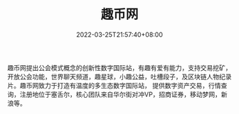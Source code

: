 ﻿---
weight: 
title: "趣币网"
description: "趣币网提出公会模式概念的创新性数字国际站，有趣有爱有能力，支持交易挖矿。"
date: 2022-03-25T21:57:40+08:00
lastmod: 2022-03-25T16:45:40+08:00
draft: false
authors: ["Metabd"]
featuredImage: "qubiwang.webp"
link: ""
tags: ["交易所","趣币网"]
categories: ["navigation"]
navigation: ["交易所"]
lightgallery: true
toc: true
pinned: false
recommend: false
recommend1: false
---
趣币网提出公会模式概念的创新性数字国际站，有趣有爱有能力，支持交易挖矿，开放公会功能，世界聊天频道，趣星球，小趣公益，吐槽段子，及区块链人物纪录片。趣币网致力于打造有温度的多生态数字国际站， 提供数字资产交易，行情查询，注册地位于塞舌尔，核心团队来自华尔街对冲VP，招商证券，移动梦网，新浪等。

